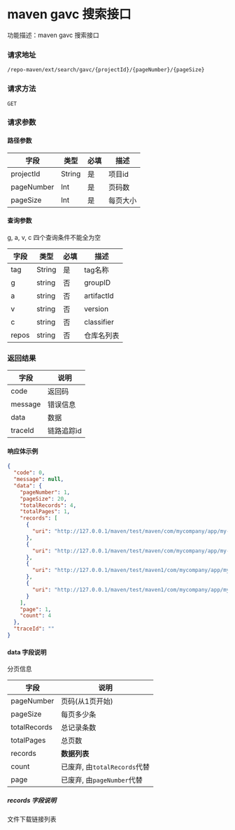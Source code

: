# maven gavc 搜索接口
功能描述：maven gavc 搜索接口

### 请求地址
```
/repo-maven/ext/search/gavc/{projectId}/{pageNumber}/{pageSize}
```

### 请求方法
`GET`
### 请求参数
#### 路径参数

| 字段         | 类型     | 必填  | 描述   |
|------------|--------|-----|------|
| projectId  | String | 是   | 项目id |
| pageNumber | Int    | 是   | 页码数  |
| pageSize   | Int    | 是   | 每页大小 |

#### 查询参数
g, a, v, c 四个查询条件不能全为空

| 字段    | 类型     | 必填  | 描述         |
|-------|--------|-----|------------|
| tag   | String | 是   | tag名称      |
| g     | string | 否   | groupID    |
| a     | string | 否   | artifactId |
| v     | string | 否   | version    |
| c     | string | 否   | classifier |
| repos | string | 否   | 仓库名列表      |

### 返回结果

| 字段      | 说明     |
|---------|--------|
| code    | 返回码    |
| message | 错误信息   |
| data    | 数据     |
| traceId | 链路追踪id |

#### 响应体示例

```json
{
  "code": 0,
  "message": null,
  "data": {
    "pageNumber": 1,
    "pageSize": 20,
    "totalRecords": 4,
    "totalPages": 1,
    "records": [
      {
        "uri": "http://127.0.0.1/maven/test/maven/com/mycompany/app/my-app/1.0-3/my-app-1.0-3.jar"
      },
      {
        "uri": "http://127.0.0.1/maven/test/maven/com/mycompany/app/my-app/1.0-3/my-app-1.0-3.pom"
      },
      {
        "uri": "http://127.0.0.1/maven/test/maven1/com/mycompany/app/my-app/1.0-3/my-app-1.0-3.jar"
      },
      {
        "uri": "http://127.0.0.1/maven/test/maven1/com/mycompany/app/my-app/1.0-3/my-app-1.0-3.pom"
      }
    ],
    "page": 1,
    "count": 4
  },
  "traceId": ""
}
```

#### data 字段说明

分页信息

| 字段           | 说明                     |
|--------------|------------------------|
| pageNumber   | 页码(从1页开始)              |
| pageSize     | 每页多少条                  |
| totalRecords | 总记录条数                  |
| totalPages   | 总页数                    |
| records      | **数据列表**               |
| count        | 已废弃, 由`totalRecords`代替 |
| page         | 已废弃, 由`pageNumber`代替   |

##### records 字段说明

文件下载链接列表
